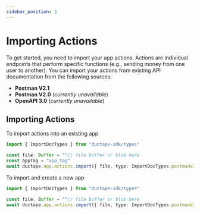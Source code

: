 ```yaml
---
sidebar_position: 3
---
```


# Importing Actions

To get started, you need to import your app actions. Actions are individual endpoints that perform specific functions (e.g., sending money from one user to another). You can import your actions from existing API documentation from the following sources:

- **Postman V2.1**
- **Postman V2.0** (*currently unavailable*)
- **OpenAPI 3.0** (*currently unavailable*)

## Importing Actions

To import actions into an existing app

```typescript
import { ImportDocTypes } from "ductape-sdk/types"

const file: Buffer = ""// file buffer or blob here
const appTag = "app_tag"
await ductape.app.actions.import({ file, type: ImportDocTypes.postmanV21, appTag });
```

To import and create a new app

```typescript
import { ImportDocTypes } from "ductape-sdk/types"

const file: Buffer = ""// file buffer or blob here
await ductape.app.actions.import({ file, type: ImportDocTypes.postmanV21 });
```
